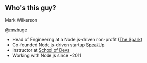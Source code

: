 ##  Who's this guy?

Mark Wilkerson

[@mwhuge](http://twitter.com/mwhuge)

- Head of Engineering at a Node.js-driven non-profit ([The Spark](http://thespark.org))
- Co-founded Node.js-driven startup [SpeakUp](http://getspeakup.com)
- Instructor at [School of Devs](http://www.schoolofdevs.com)
- Working with Node.js since ~2011

